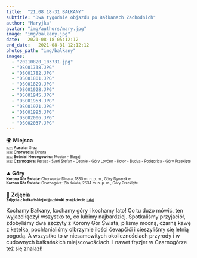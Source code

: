 ```yaml
---
title:  "21.08.18-31 BAŁKANY"
subtitle: "Dwa tygodnie objazdu po Bałkanach Zachodnich"
author: "Maryjka"
avatar: "img/authors/mary.jpg"
image: "img/balkany.jpg"
date:   2021-08-18 05:12:12
end_date:   2021-08-31 12:12:12
photos_path: "img/balkany"
images:
  - "20210820_103731.jpg"
  - "DSC01738.JPG"
  - "DSC01782.JPG"
  - "DSC01801.JPG"
  - "DSC01829.JPG"
  - "DSC01928.JPG"
  - "DSC01945.JPG"
  - "DSC01953.JPG"
  - "DSC01971.JPG"
  - "DSC01993.JPG"
  - "DSC02006.JPG"
  - "DSC02037.JPG"
---
```

🌍 **Miejsca**<br/>
<sub><sup>🇦🇹 **Austria:** Graz</sup></sub><br/>
<sub><sup>🇭🇷 **Chorwacja:** Dinara</sup></sub><br/>
<sub><sup>🇧🇦 **Bośnia i Hercegowina:** Mostar - Blagaj</sup></sub><br/>
<sub><sup>🇲🇪 **Czarnogóra:** Perast - Sveti Stefan - Cetinje - Góry Lovćen - Kotor - Budva - Podgorica - Góry Przeklęte</sup></sub><br/>
<br/>
⛰️ **Góry**<br/>
<sub><sup>**Korona Gór Świata:** Chorwacja: Dinara, 1830 m. n. p. m., Góry Dynarskie</sup></sub><br/>
<sub><sup>**Korona Gór Świata:** Czarnogóra: Zla Kolata, 2534 m. n. p. m., Góry Przeklęte</sup></sub><br/>
<br/>
📸 **Zdjęcia**<br/>
<sub><sup>**Zdjęcia z bałkańskiej objazdówki znajdziecie <a href="https://photos.app.goo.gl/aCgtUU8WhhKnA22p9">tutaj</a>**</sup></sub>

Kochamy Bałkany, kochamy góry i kochamy lato! Co tu dużo mówić, ten wyjazd łączył wszystko to, co lubimy najbardziej. Spotkaliśmy przyjaciół, zdobyliśmy dwa szczyty z Korony Gór Świata, piliśmy mocną, czarną kawę z ketelka, pochłanialiśmy olbrzymie ilości ćevapčići i cieszyliśmy się letnią pogodą. A wszystko to w niesamowitych okolicznościach przyrody i w cudownych bałkańskich miejscowościach. I nawet fryzjer w Czarnogórze też się znalazł!

